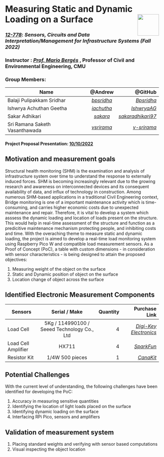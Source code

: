# Measuring Static and Dynamic Loading on a Surface   <img src="https://pbs.twimg.com/profile_images/1291079250074894336/8LWaj7yF_400x400.jpg" width="70" height="70" align = "right">

### [_12-778_](https://sites.inferlab.org/courses/12-778/): _Sensors, Circuits and Data Interpretation/Management for Infrastructure Systems (Fall 2022)_

### Instructor : [_Prof. Mario Bergés_](https://www.inferlab.org/author/mario-berges/) , Professor of Civil and Environmental Engineering, CMU

### Group Members:

| Name        | @Andrew           | @GitHub  |
| ------------- |:-------------:| -----:|
| Balaji Pulipakkam Sridhar     | [_bpsridha_](mailto:bpsridha@andrew.cmu.edu) | [_Bpsridha_](https://github.com/Bpsridha) |
| Ishwrya Achuthan Geetha      | [_iachutha_](mailto:iachutha@andrew.cmu.edu)      |   [_IshwryaAG_](https://github.com/IshwryaAG)|
| Sakar Adhikari | [_sakara_](mailto:sakara@andrew.cmu.edu)      |   [_sakaradhikari97_](https://github.com/sakaradhikari97) |
| Sri Ramana Saketh Vasanthawada | [_vsrirama_](mailto:vsrirama@andrew.cmu.edu)      |   [_v-srirama_](https://github.com/v-srirama) |


#### Project Proposal Presentation: [10/10/2022](https://docs.google.com/presentation/d/1D6wiyP8TMsjKfLq7qg-S6Jve4d0Y-7zr/edit?usp=sharing&ouid=105676526214084463560&rtpof=true&sd=true)



## Motivation and measurement goals

Structural health monitoring (SHM) is the examination and analysis of infrastructure system over time to understand the response to externally induced forces. SHM is becoming increasingly relevant due to the growing research and awareness on interconnected devices and its consequent availability of data, and influx of technology in construction. Among numerous SHM-based applications in a traditional Civil Engineering context, Bridge monitoring is one of a important maintenance activity which is time-consuming, and carries higher economic costs due to unexpected maintenance and repair. Therefore, it is vital to develop a system which asssess the dynamic loading and location of loads present on the structure. This would help in real-time assessment of the structure and function as a predicitive maintenance mechanism protecting people, and inhibiting costs and time. With the overaching theme to measure static and dynamic loading, the project is aimed to develop a real-time load monitoring system using Raspberry Pico W and compatible load measurement sensors. As a Proof of Concept (PoC), a table with custom dimensions - in consideration with sensor characteristics -  is being designed to attain the proposed objectives: 

1. Measuring weight of the object on the surface
2. Static and Dynamic position of object on the surface
3. Location change of object across the surface



## Identified Electronic Measurement Components
| Sensors       | Serial / Make  | Quantity  | Purchase Link  |   
| ------------- |:-------------:| -----:| -----:|
| Load Cell      | 5Kg / 114990100 / Seeed Technology Co., Ltd | 4 | [_Digi-Key Electronics_](https://www.digikey.com/en/products/detail/seeed-technology-co-ltd/114990100/5487619) |
| Load Cell Amplifier      | HX711      |   4 | [_SparkFun_](https://www.sparkfun.com/products/13879)|
| Resistor Kit | 1/4W 500 pieces |   1 | [_CanaKit_](https://www.canakit.com/resistor-kit-1-4w-com-09258.html)| 


## Potential Challenges 
With the current level of understanding, the following challenges have been identified for developing the PoC: 
1. Accuracy in measuring sensitive quantities 
2. Identifying the location of light loads placed on the surface 
3. Identifying dynamic loading on the surface 
4. Interfacing RPi Pico, sensors and amplifiers

## Validation of measurement system 
1. Placing standard weights and verifying with sensor based computations 
2. Visual inspecting the object location


